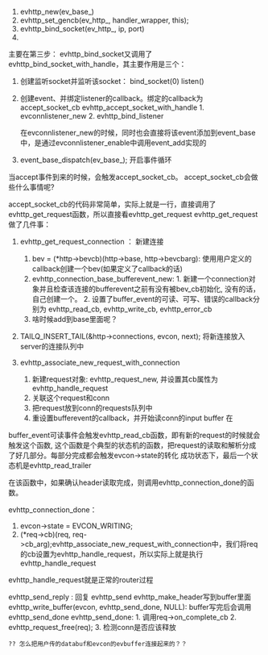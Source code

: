 1. evhttp_new(ev_base_)
2. evhttp_set_gencb(ev_http_, handler_wrapper, this);
3. evhttp_bind_socket(ev_http_, ip, port) 
4. 
主要在第三步：
evhttp_bind_socket又调用了
evhttp_bind_socket_with_handle，其主要作用是三个：
1. 创建监听socket并监听该socket：
   bind_socket(0)
   listen()
2. 创建event、并绑定listener的callback。绑定的callback为 accept_socket_cb
    evhttp_accept_socket_with_handle
        1. evconnlistener_new
        2. evhttp_bind_listener

    在evconnlistener_new的时候，同时也会直接将该event添加到event_base中，是通过evconnlistener_enable中调用event_add实现的

3. event_base_dispatch(ev_base_); 开启事件循环


当accept事件到来的时候，会触发accept_socket_cb。
accept_socket_cb会做些什么事情呢?

accept_socket_cb的代码非常简单，实际上就是一行，直接调用了
evhttp_get_request函数，所以直接看evhttp_get_request
evhttp_get_request做了几件事：
1. evhttp_get_request_connection ： 新建连接
   1. bev = (*http->bevcb)(http->base, http->bevcbarg): 使用用户定义的callback创建一个bev(如果定义了callback的话)
   2. evhttp_connection_base_bufferevent_new: 1. 新建一个connection对象并且检查该连接的bufferevent之前有没有被bev_cb初始化, 没有的话，自己创建一个。 2. 设置了buffer_event的可读、可写、错误的callback分别为
   evhttp_read_cb, evhttp_write_cb, evhttp_error_cb
   3. 啥时候add到base里面呢？

2. TAILQ_INSERT_TAIL(&http->connections, evcon, next); 
   将新连接放入 server的连接队列中

3. evhttp_associate_new_request_with_connection
    1. 新建request对象: evhttp_request_new, 并设置其cb属性为evhttp_handle_request
    2. 关联这个request和conn
    3. 把request放到conn的requests队列中
    4. 重设置bufferevent的callback，并开始读conn的input buffer
在

buffer_event可读事件会触发evhttp_read_cb函数，即有新的request的时候就会触发这个函数,
这个函数是个典型的状态机的函数，把request的读取和解析分成了好几部分。每部分完成都会触发evcon->state的转化
成功状态下，最后一个状态机是evhttp_read_trailer

在该函数中，如果确认header读取完成，则调用evhttp_connection_done的函数。

evhttp_connection_done：

1. evcon->state = EVCON_WRITING;
2. (*req->cb)(req, req->cb_arg);evhttp_associate_new_request_with_connection中，我们将req的cb设置为evhttp_handle_request，所以实际上就是执行evhttp_handle_request

evhttp_handle_request就是正常的router过程

evhttp_send_reply : 回复
    evhttp_send
    evhttp_make_header写到buffer里面
    evhttp_write_buffer(evcon, evhttp_send_done, NULL): buffer写完后会调用evhttp_send_done
    evhttp_send_done:
    1. 调用req->on_complete_cb
	2. evhttp_request_free(req);
    3. 检测conn是否应该释放

    ?? 怎么把用户传的databuf和evcon的evbuffer连接起来的？？